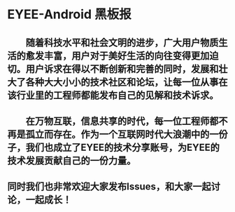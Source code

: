 # EYEE-Android 黑板报
## &emsp;&emsp;随着科技水平和社会文明的进步，广大用户物质生活的愈发丰富，用户对于美好生活的向往变得更加迫切。用户诉求在得以不断创新和完善的同时，发展和壮大了各种大大小小的技术社区和论坛，让每一位从事在该行业里的工程师都能发布自己的见解和技术诉求。
## &emsp;&emsp;在万物互联，信息共享的时代，每一位工程师都不再是孤立而存在。作为一个互联网时代大浪潮中的一份子，我们也成立了EYEE的技术分享账号，为EYEE的技术发展贡献自己的一份力量。

## 同时我们也非常欢迎大家发布Issues，和大家一起讨论，一起成长！
